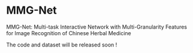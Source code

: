 # MMG-Net
MMG-Net: Multi-task Interactive Network with Multi-Granularity Features for Image Recognition of Chinese Herbal Medicine

The code and dataset will be released soon !
